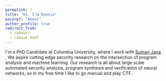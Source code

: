 ```yaml
---
permalink: /
title: "Hi, I'm Dennis"
excerpt: "About"
author_profile: true
redirect_from: 
  - /about/
  - /about.html
---
```


I'm a PhD Candidate at Columbia University, where I work with <a href=https://cusec.info> Suman Jana </a>. We aspire cutting edge security research on the intersection of program analysis and machine learning.
Our research is all about large scale automated security analysis, program synthesis and verification of neural networks, so in my free time I like to go manual and play CTF.  
